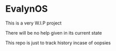 # EvalynOS
This is a very W.I.P project

There will be no help given in its current state

This repo is just to track history incase of oopsies
